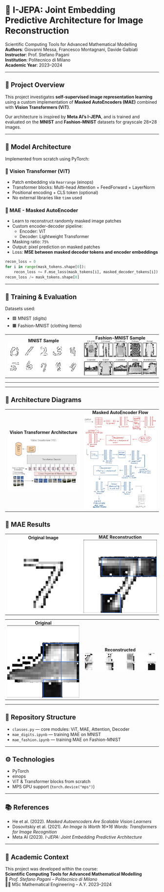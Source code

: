 # 🧠 I-JEPA: Joint Embedding Predictive Architecture for Image Reconstruction

Scientific Computing Tools for Advanced Mathematical Modelling  
**Authors**: Giovanni Messa, Francesco Montagnani, Davide Galbiati  
**Instructor**: Prof. Stefano Pagani  
**Institution**: Politecnico di Milano  
**Academic Year**: 2023–2024  

---

## 📌 Project Overview

This project investigates **self-supervised image representation learning** using a custom implementation of **Masked AutoEncoders (MAE)** combined with **Vision Transformers (ViT)**.  

Our architecture is inspired by **Meta AI’s I-JEPA**, and is trained and evaluated on the **MNIST** and **Fashion-MNIST** datasets for grayscale 28×28 images.

---

## 🧠 Model Architecture

Implemented from scratch using PyTorch:

### 🔷 Vision Transformer (ViT)

- Patch embedding via `Rearrange` (einops)  
- Transformer blocks: Multi-head Attention + FeedForward + LayerNorm  
- Positional encoding + CLS token (optional)  
- No external libraries like `timm` used

### 🔷 MAE - Masked AutoEncoder

- Learn to reconstruct randomly masked image patches
- Custom encoder-decoder pipeline:
  - Encoder: ViT
  - Decoder: Lightweight Transformer
- Masking ratio: `75%`
- Output: pixel prediction on masked patches
- Loss: **MSE between masked decoder tokens and encoder embeddings**

```python
recon_loss = 0
for i in range(mask_tokens.shape[0]):
    recon_loss += F.mse_loss(mask_tokens[i], masked_decoder_tokens[i])
recon_loss /= mask_tokens.shape[0]
```

---

## 🧪 Training & Evaluation

Datasets used:
- 🟦 MNIST (digits)
- 🟧 Fashion-MNIST (clothing items)

<table>
  <tr>
    <td align="center">
      <strong>MNIST Sample</strong><br>
      <img src="https://raw.githubusercontent.com/galbiatidavide/I-JEPA/main/jepa_images/mnist_classical_example.png" width="250">
    </td>
    <td align="center">
      <strong>Fashion-MNIST Sample</strong><br>
      <img src="https://raw.githubusercontent.com/galbiatidavide/I-JEPA/main/jepa_images/mnist_fashion_example.png" width="250">
    </td>
  </tr>
</table>

---


---

## 🧠 Architecture Diagrams

<table>
  <tr>
    <td align="center">
      <strong>Vision Transformer Architecture</strong><br>
      <img src="https://raw.githubusercontent.com/galbiatidavide/I-JEPA/main/jepa_images/vit_architecture.png" width="400">
    </td>
    <td align="center">
      <strong>Masked AutoEncoder Flow</strong><br>
      <img src="https://raw.githubusercontent.com/galbiatidavide/I-JEPA/main/jepa_images/mae_architecture.png" width="400">
    </td>
  </tr>
</table>


## 🧩 MAE Results

<table>
  <tr>
    <td align="center"><strong>Original Image</strong><br>
      <img src="https://raw.githubusercontent.com/galbiatidavide/I-JEPA/main/jepa_images/original_image_1.png" width="250">
    </td>
    <td align="center"><strong>MAE Reconstruction</strong><br>
      <img src="https://raw.githubusercontent.com/galbiatidavide/I-JEPA/main/jepa_images/reconstructed_image_1.png" width="250">
    </td>
  </tr>
</table>

<table>
  <tr>
    <td align="center"><strong>Original</strong><br>
      <img src="https://raw.githubusercontent.com/galbiatidavide/I-JEPA/main/jepa_images/original_image_2.png" width="250">
    </td>
    <td align="center"><strong>Reconstructed</strong><br>
      <img src="https://raw.githubusercontent.com/galbiatidavide/I-JEPA/main/jepa_images/reconstructed_image_2.png" width="250">
    </td>
  </tr>
</table>

---

## 🧰 Repository Structure

- `classes.py` — core modules: ViT, MAE, Attention, Decoder  
- `mae_digits.ipynb` — training MAE on MNIST  
- `mae_fashion.ipynb` — training MAE on Fashion-MNIST  

---

## ⚙️ Technologies

- PyTorch  
- einops  
- ViT & Transformer blocks from scratch  
- MPS GPU support (`torch.device("mps")`)

---

## 📚 References

- He et al. (2022). *Masked Autoencoders Are Scalable Vision Learners*
- Dosovitskiy et al. (2021). *An Image Is Worth 16×16 Words: Transformers for Image Recognition*
- Meta AI (2023). *I-JEPA: Joint Embedding Predictive Architecture*

---

## 🏫 Academic Context

This project was developed within the course:  
**Scientific Computing Tools for Advanced Mathematical Modelling**  
📍 *Prof. Stefano Pagani – Politecnico di Milano*  
👨‍🎓 MSc Mathematical Engineering – A.Y. 2023–2024
